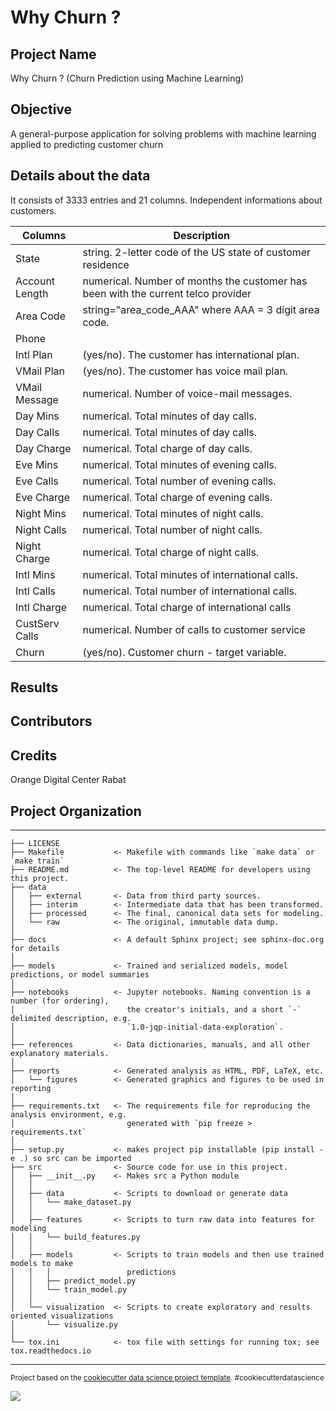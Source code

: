 # Why Churn ?

## Project Name

Why Churn ? (Churn Prediction using Machine Learning)

## Objective

A general-purpose application for solving problems with machine learning applied to predicting customer churn

## Details about the data

It consists of 3333 entries and 21 columns. Independent informations about customers.

| Columns| Description |
|----------------|---------------|
| State| string. 2-letter code of the US state of customer residence  |
| Account Length |  numerical. Number of months the customer has been with the current telco provider    |
| Area Code  |   string="area_code_AAA" where AAA = 3 digit area code.   |
| Phone |      |
| Intl Plan   |  (yes/no). The customer has international plan.    |
| VMail Plan  |    (yes/no). The customer has voice mail plan.  |
| VMail Message  |   numerical. Number of voice-mail messages.   |
| Day Mins |    numerical. Total minutes of day calls.   |
| Day Calls|numerical. Total minutes of day calls.|
| Day Charge|numerical. Total charge of day calls.|
| Eve Mins|numerical. Total minutes of evening calls.|
| Eve Calls|numerical. Total number of evening calls.|
| Eve Charge|numerical. Total charge of evening calls.|
| Night Mins|numerical. Total minutes of night calls.|
| Night Calls|numerical. Total number of night calls.|
| Night Charge|numerical. Total charge of night calls.|
| Intl Mins|numerical. Total minutes of international calls.|
| Intl Calls|numerical. Total number of international calls.|
| Intl Charge|numerical. Total charge of international calls|
| CustServ Calls|numerical. Number of calls to customer service|
| Churn|(yes/no). Customer churn - target variable.|

## Results

## Contributors

## Credits

Orange Digital Center Rabat

## Project Organization
------------

    ├── LICENSE
    ├── Makefile           <- Makefile with commands like `make data` or `make train`
    ├── README.md          <- The top-level README for developers using this project.
    ├── data
    │   ├── external       <- Data from third party sources.
    │   ├── interim        <- Intermediate data that has been transformed.
    │   ├── processed      <- The final, canonical data sets for modeling.
    │   └── raw            <- The original, immutable data dump.
    │
    ├── docs               <- A default Sphinx project; see sphinx-doc.org for details
    │
    ├── models             <- Trained and serialized models, model predictions, or model summaries
    │
    ├── notebooks          <- Jupyter notebooks. Naming convention is a number (for ordering),
    │                         the creator's initials, and a short `-` delimited description, e.g.
    │                         `1.0-jqp-initial-data-exploration`.
    │
    ├── references         <- Data dictionaries, manuals, and all other explanatory materials.
    │
    ├── reports            <- Generated analysis as HTML, PDF, LaTeX, etc.
    │   └── figures        <- Generated graphics and figures to be used in reporting
    │
    ├── requirements.txt   <- The requirements file for reproducing the analysis environment, e.g.
    │                         generated with `pip freeze > requirements.txt`
    │
    ├── setup.py           <- makes project pip installable (pip install -e .) so src can be imported
    ├── src                <- Source code for use in this project.
    │   ├── __init__.py    <- Makes src a Python module
    │   │
    │   ├── data           <- Scripts to download or generate data
    │   │   └── make_dataset.py
    │   │
    │   ├── features       <- Scripts to turn raw data into features for modeling
    │   │   └── build_features.py
    │   │
    │   ├── models         <- Scripts to train models and then use trained models to make
    │   │   │                 predictions
    │   │   ├── predict_model.py
    │   │   └── train_model.py
    │   │
    │   └── visualization  <- Scripts to create exploratory and results oriented visualizations
    │       └── visualize.py
    │
    └── tox.ini            <- tox file with settings for running tox; see tox.readthedocs.io


--------

<p><small>Project based on the <a target="_blank" href="https://drivendata.github.io/cookiecutter-data-science/">cookiecutter data science project template</a>. #cookiecutterdatascience</small></p>


<a href = "https://github.com/Tanu-N-Prabhu/Python/graphs/contributors">
  <img src = "https://contrib.rocks/image?repo = meryemcode/Why-churn"/>
</a>